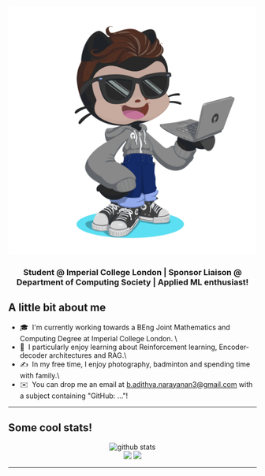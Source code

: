 ![Octocat!](octocat.png)
<h3 align="center">Student @ Imperial College London | Sponsor Liaison @ Department of Computing Society | Applied ML enthusiast! </h3>

## A little bit about me

- 🎓 &nbsp;I'm currently working towards a BEng Joint Mathematics and Computing Degree at Imperial College London. \
- 🌱 &nbsp;I particularly enjoy learning about Reinforcement learning, Encoder-decoder architectures and RAG.\
- ✍️ &nbsp;In my free time, I enjoy photography, badminton and spending time with family.\
- ✉️ &nbsp;You can drop me an email at b.adithya.narayanan3@gmail.com with a subject containing "GitHub: ..."!

---
## Some cool stats!

<p  align="center">
  <img src="http://github-profile-summary-cards.vercel.app/api/cards/profile-details?username=adithya-n05&theme=nord_dark" alt="github stats"></br>
  <img src="http://github-profile-summary-cards.vercel.app/api/cards/stats?username=adithya-n05&theme=nord_dark">
  <img src="http://github-profile-summary-cards.vercel.app/api/cards/most-commit-language?username=adithya-n05&theme=nord_dark"></br></p>

---